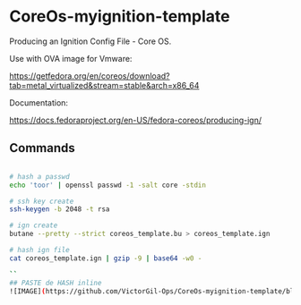 # CoreOs-myignition-template

Producing an Ignition Config File - Core OS.

Use with OVA image for Vmware:

<https://getfedora.org/en/coreos/download?tab=metal_virtualized&stream=stable&arch=x86_64>

Documentation:

<https://docs.fedoraproject.org/en-US/fedora-coreos/producing-ign/>

## Commands

```bash

# hash a passwd
echo 'toor' | openssl passwd -1 -salt core -stdin

# ssh key create
ssh-keygen -b 2048 -t rsa

# ign create
butane --pretty --strict coreos_template.bu > coreos_template.ign

# hash ign file
cat coreos_template.ign | gzip -9 | base64 -w0 -

``
## PASTE de HASH inline
![IMAGE](https://github.com/VictorGil-Ops/CoreOs-myignition-template/blob/main/images/vmware_ova_deploy.png)
